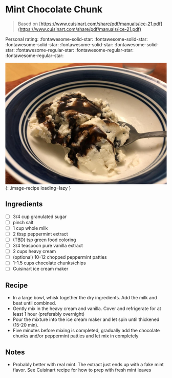 <!-- Do not modify sections with "AUTO-*". They are updated by make.py -->

# Mint Chocolate Chunk

> Based on [https://www.cuisinart.com/share/pdf/manuals/ice-21.pdf](https://www.cuisinart.com/share/pdf/manuals/ice-21.pdf)

<!-- rating=2; (User can specify rating on scale of 1-5) -->
<!-- AUTO-UserRating -->
Personal rating: :fontawesome-solid-star: :fontawesome-solid-star: :fontawesome-solid-star: :fontawesome-solid-star: :fontawesome-solid-star: :fontawesome-regular-star: :fontawesome-regular-star: :fontawesome-regular-star:
<!-- /AUTO-UserRating -->

<!-- name_image=mint_chocolate_chunk.jpeg; (User can specify image name if multiple exist) -->
<!-- AUTO-Image -->
![mint_chocolate_chunk.jpeg](./mint_chocolate_chunk.jpeg){: .image-recipe loading=lazy }
<!-- /AUTO-Image -->

## Ingredients

* [ ] 3/4 cup granulated sugar
* [ ] pinch salt
* [ ] 1 cup whole milk
* [ ] 2 tbsp peppermint extract
* [ ] (TBD) tsp green food coloring
* [ ] 3/4 teaspoon pure vanilla extract
* [ ] 2 cups heavy cream
* [ ] (optional) 10-12 chopped peppermint patties
* [ ] 1-1.5 cups chocolate chunks/chips
* [ ] Cuisinart ice cream maker

## Recipe

* In a large bowl, whisk together the dry ingredients. Add the milk and beat until combined.
* Gently mix in the heavy cream and vanilla. Cover and refrigerate for at least 1 hour (preferably overnight)
* Pour the mixture into the ice cream maker and let spin until thickened (15-20 min).
* Five minutes before mixing is completed, gradually add the chocolate chunks and/or peppermint patties and let mix in completely

## Notes

* Probably better with real mint. The extract just ends up with a fake mint flavor. See Cuisinart recipe for how to prep with fresh mint leaves
